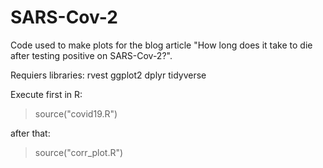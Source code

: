 # SARS-Cov-2
Code used to make plots for the blog article "How long does it take to die after testing positive on SARS-Cov-2?".

Requiers libraries:
  rvest
  ggplot2
  dplyr
  tidyverse

Execute first in R:

> source("covid19.R")

after that:

> source("corr_plot.R")
